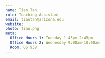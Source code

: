 ```yaml
---
name: Tian Tan
role: Teaching Assistant
email: tiantan@arizona.edu
website: 
photo: Tian.png
meta:
  Office Hours 1: Tuesday 1:45pm-2:45pm
  Office Hours 2: Wednesday 9:00am-10:00am
  Room: GS 938
---
```


